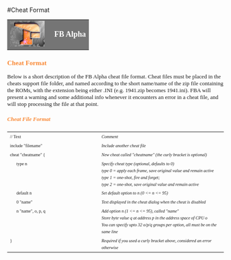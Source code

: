 
#Cheat Format

<BODY>

<FONT FACE="verdana" SIZE="2">

<TABLE BORDER="0" WIDTH="100%" CELLSPACING="0" CELLPADDING="6">
<TR>
<TD BGCOLOR="#757575" WIDTH="90"><IMG SRC="images/misc.bmp"></TD>
<TD BGCOLOR="#757575"><FONT COLOR="#FFFFFF" FACE="verdana" SIZE="4"><B>FB Alpha</B></FONT></TD>
</TR>
</TABLE>

<H3><FONT COLOR="#F98733">Cheat Format</FONT></H3>

<P>Below is a short description of the FB Alpha cheat file format. Cheat files must be placed in the cheats support file folder, and named according to the short name/name of the zip file containing the ROMs, with the extension being either .INI (e.g. 1941.zip becomes 1941.ini). FBA will present a warning and some additional info whenever it encounters an error in a cheat file, and will stop processing the file at that point.</P>

<H5><FONT COLOR="#F98733">Cheat File Format</FONT></H5>

<TABLE BORDER="0" CELLPADDING="2" CELLSPACING="0">

<TR><TD WIDTH="200" VALIGN="TOP"><FONT FACE="verdana" SIZE="1">// Text</FONT></TD>
<TD VALIGN="Top"><FONT FACE="verdana" SIZE="1"><I>Comment</I></FONT></TD></TR>

<TR><TD WIDTH="200" VALIGN="TOP"><FONT FACE="verdana" SIZE="1">include "filename"</FONT></TD>
<TD VALIGN="Top"><FONT FACE="verdana" SIZE="1"><I>Include another cheat file</I></FONT></TD></TR>

<TR><TD WIDTH="200" VALIGN="TOP"><FONT FACE="verdana" SIZE="1">cheat "cheatname" {</FONT></TD>
<TD VALIGN="Top"><FONT FACE="verdana" SIZE="1"><I>New cheat called "cheatname" (the curly bracket is optional)</I></FONT></TD></TR>

<TR><TD WIDTH="200" VALIGN="TOP"><FONT FACE="verdana" SIZE="1">&nbsp;&nbsp;&nbsp;&nbsp;&nbsp;&nbsp;type n</FONT></TD>
<TD VALIGN="Top"><FONT FACE="verdana" SIZE="1"><I>Specify cheat type (optional, defaults to 0)
<BR />type 0 = apply each frame, save original value and remain active<BR />type 1 = one-shot, fire and forget;<BR />type 2 = one-shot, save original value and remain active</I></FONT></TD></TR>

<TR><TD WIDTH="200" VALIGN="TOP"><FONT FACE="verdana" SIZE="1">&nbsp;&nbsp;&nbsp;&nbsp;&nbsp;&nbsp;default n</FONT></TD>
<TD VALIGN="Top"><FONT FACE="verdana" SIZE="1"><I>Set default option to n (0 &lt;= n &lt;= 95)</I></FONT></TD></TR>

<TR><TD WIDTH="200" VALIGN="TOP"><FONT FACE="verdana" SIZE="1">&nbsp;&nbsp;&nbsp;&nbsp;&nbsp;&nbsp;0 "name"</FONT></TD>
<TD VALIGN="Top"><FONT FACE="verdana" SIZE="1"><I>Text displayed in the cheat dialog when the cheat is disabled</I></FONT></TD></TR>

<TR><TD WIDTH="200" VALIGN="TOP"><FONT FACE="verdana" SIZE="1">&nbsp;&nbsp;&nbsp;&nbsp;&nbsp;&nbsp;n "name", o, p, q</FONT></TD>
<TD VALIGN="Top"><FONT FACE="verdana" SIZE="1"><I>Add option n (1 &lt;= n &lt;= 95), called "name"<BR />Store byte value q at address p in the address space of CPU o<BR />You can specify upto 32 o/p/q groups per option, all must be on the same line</I></FONT></TD></TR>

<TR><TD WIDTH="200" VALIGN="TOP"><FONT FACE="verdana" SIZE="1">}</FONT></TD>
<TD VALIGN="Top"><FONT FACE="verdana" SIZE="1"><I>Required if you used a curly bracket above, considered an error otherwise</I></FONT></TD></TR>

</TABLE>

</FONT>
</BODY>
</HTML>
